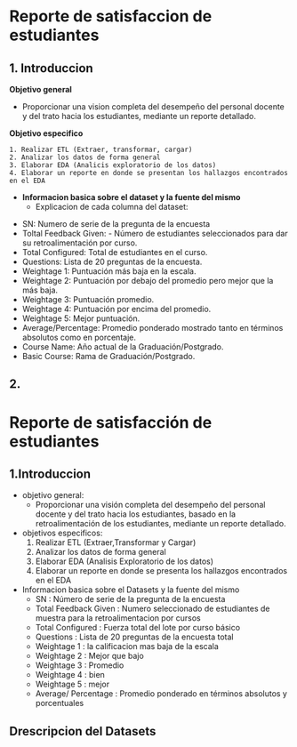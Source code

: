 # Reporte de satisfaccion de estudiantes
## 1. Introduccion
**Objetivo general**
- Proporcionar una vision completa del desempeño del personal docente y del trato hacia los estudiantes, mediante un reporte detallado.

**Objetivo especifico**

    1. Realizar ETL (Extraer, transformar, cargar)
    2. Analizar los datos de forma general
    3. Elaborar EDA (Analicis exploratorio de los datos)
    4. Elaborar un reporte en donde se presentan los hallazgos encontrados en el EDA
+ **Informacion basica sobre el dataset y la fuente del mismo**
    - Explicacion de cada columna del dataset:
- SN: Numero de serie de la pregunta de la encuesta 
- Toltal Feedback  Given: - Número de estudiantes seleccionados para dar su retroalimentación por curso.
- Total Configured: Total de estudiantes en el curso.
- Questions: Lista de 20 preguntas de la encuesta.
- Weightage 1: Puntuación más baja en la escala.
- Weightage 2: Puntuación por debajo del promedio pero mejor que la más baja.
- Weightage 3: Puntuación promedio.
- Weightage 4: Puntuación por encima del promedio.
- Weightage 5: Mejor puntuación.
- Average/Percentage: Promedio ponderado mostrado tanto en términos absolutos como en porcentaje.
- Course Name: Año actual de la Graduación/Postgrado.
- Basic Course: Rama de Graduación/Postgrado. 
## 2. 
# Reporte de satisfacción de estudiantes

## 1.Introduccion

* objetivo general:
    - Proporcionar una visión completa del desempeño del personal docente y del trato hacia los estudiantes, basado en la retroalimentación de los estudiantes, mediante un reporte detallado.
* objetivos especificos:
    1. Realizar ETL (Extraer,Transformar y Cargar) 
    2. Analizar los datos de forma general 
    3. Elaborar EDA (Analisis Exploratorio de los datos)
    4. Elaborar un reporte en donde se presenta los hallazgos encontrados en el EDA
* Informacion basica sobre el Datasets y la fuente del mismo 
    - SN : Número de serie de la pregunta de la encuesta
    - Total Feedback Given : Numero seleccionado de estudiantes de muestra para la retroalimentacion por cursos 
    - Total Configured : Fuerza total del lote por curso básico
    - Questions : Lista de 20 preguntas de la encuesta total
    - Weightage 1 : la calificacion mas baja de la escala
    - Weightage 2 : Mejor que bajo
    - Weightage 3 : Promedio
    - Weightage 4 : bien
    - Weightage 5 : mejor
    - Average/ Percentage : Promedio ponderado en términos absolutos y porcentuales

## Drescripcion del Datasets 
    
    
